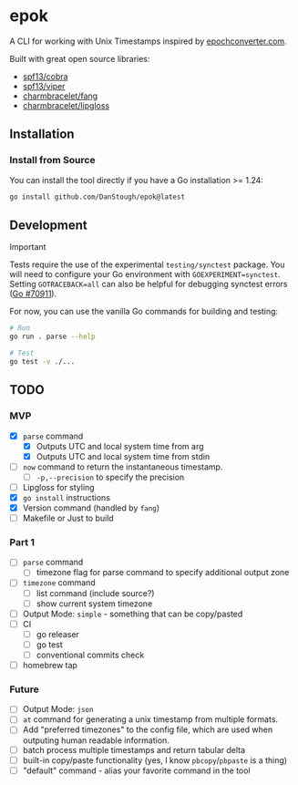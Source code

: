 # epok
A CLI for working with Unix Timestamps inspired by [epochconverter.com](https://www.epochconverter.com).

Built with great open source libraries:
* [spf13/cobra](https://github.com/spf13/cobra)
* [spf13/viper](https://github.com/spf13/viper)
* [charmbracelet/fang](https://github.com/charmbracelet/fang)
* [charmbracelet/lipgloss](https://github.com/charmbracelet/lipgloss)

## Installation

### Install from Source

You can install the tool directly if you have a Go installation >= 1.24:
```bash
go install github.com/DanStough/epok@latest
```

## Development

> [!IMPORTANT]  
> Tests require the use of the experimental `testing/synctest` package.
> You will need to configure your Go environment with `GOEXPERIMENT=synctest`.
> Setting `GOTRACEBACK=all` can also be helpful for debugging synctest errors ([Go #70911](https://github.com/golang/go/issues/70911)).

For now, you can use the vanilla Go commands for building and testing: 
```bash
# Run
go run . parse --help

# Test
go test -v ./...
```

## TODO

### MVP
* [X] `parse` command
  * [X]  Outputs UTC and local system time from arg
  * [X]  Outputs UTC and local system time from stdin
* [ ] `now` command to return the instantaneous timestamp.
  * [ ] `-p,--precision` to specify the precision
* [ ]  Lipgloss for styling
* [X] `go install` instructions
* [X] Version command (handled by `fang`)
* [ ] Makefile or Just to build

### Part 1
* [ ] `parse` command
  * [ ]  timezone flag for parse command to specify additional output zone
* [ ] `timezone` command
  * [ ] list command (include source?)
  * [ ] show current system timezone
* [ ] Output Mode: `simple` - something that can be copy/pasted
* [ ] CI
  * [ ] go releaser
  * [ ] go test
  * [ ] conventional commits check
* [ ] homebrew tap

### Future
* [ ] Output Mode: `json`
* [ ]  `at` command for generating a unix timestamp from multiple formats.
* [ ] Add "preferred timezones" to the config file, which are used when outputing 
human readable information.
* [ ] batch process multiple timestamps and return tabular delta 
* [ ] built-in copy/paste functionality (yes, I know `pbcopy`/`pbpaste` is a thing)
* [ ] "default" command - alias your favorite command in the tool